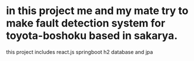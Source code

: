 # in this project me and my mate try to make fault detection system for toyota-boshoku based in sakarya.
this project includes react.js springboot h2 database and jpa 
